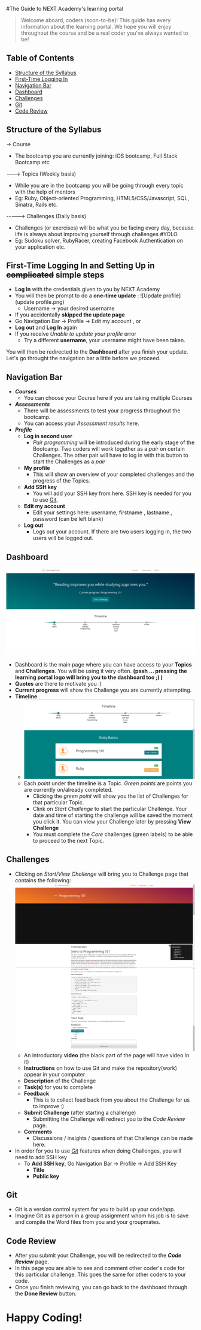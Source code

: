 #The Guide to NEXT Academy's learning portal

> Welcome aboard, coders (soon-to-be)! This guide has every information about the learning portal. We hope you will enjoy throughout the course and be a real coder you've always wanted to be!


## Table of Contents
* [Structure of the Syllabus](#structure-of-the-syllabus)
* [First-Time Logging In](#first-time-logging-in-and-setting-up-in-complicated-simple-steps)
* [Navigation Bar](#navigation-bar)
* [Dashboard](#dashboard)
* [Challenges](#challenges)
* [Git](#git)
* [Code Review](#code-review)


## Structure of the Syllabus
-> Course
- The bootcamp you are currently joining: iOS bootcamp, Full Stack Bootcamp etc

---> Topics (Weekly basis)
- While you are in the bootcamp you will be going through every topic with the help of mentors
- Eg: Ruby, Object-oriented Programming, HTML5/CSS/Javascript, SQL, Sinatra, Rails etc.

-----> Challenges (Daily basis)
- Challenges (or exercises) will be what you be facing every day, because life is always about improving yourself through challenges #YOLO
- Eg: Sudoku solver, RubyRacer, creating Facebook Authentication on your application etc.

## First-Time Logging In and Setting Up in ~~complicated~~ simple steps
- **Log In** with the credentials given to you by NEXT Academy 
- You will then be prompt to do a **one-time update** :
![Update profile](update profile.png)
  - Username      -> your desired username 
 - If you accidentally **skipped the update page**
  - Go Navigation Bar -> Profile -> Edit my account , or
  - **Log out** and **Log In** again
- If you receive _Unable to update your profile_ error
  - Try a different **username**, your username might have been taken.

You will then be redirected to the **Dashboard** after you finish your update. Let's go throught the navigation bar a little before we proceed.

## Navigation Bar
- **_Courses_**
  - You can choose your Course here if you are taking multiple Courses
- **_Assessments_**
  - There will be assessments to test your progress throughout the bootcamp.
  - You can access your _Assessment results_ here.
- **_Profile_**
  - **Log in second user**
    - _Pair programming_ will be introduced during the early stage of the Bootcamp. Two coders will work together as a *pair* on certain Challenges. The other pair will have to log in with this button to start the Challenges as a *pair*
  - **My profile**
    - This will show an overview of your completed challenges and the progress of the Topics.
  - **Add SSH key**
    - You will add your SSH key from here. SSH key is needed for you to use [Git](#git).
  - **Edit my account**
    - Edit your settings here: username, firstname , lastname , password (can be left blank)
  - **Log out**
    - Logs out your account. If there are two users logging in, the two users will be logged out.

## Dashboard
![dashboard](Dashboard.png)
- Dashboard is the main page where you can have access to your **Topics** and **Challenges**. You will be using it very often. **(pssh ... pressing the learning portal logo will bring you to the dashboard too ;) )**
- **Quotes** are there to motivate you :)
- **Current progress** will show the Challenge you are currently attempting.
- **Timeline**
  - ![challenges](dashboard-challenges.png) 
  - Each *point* under the timeline is a Topic. *Green points* are points you are currently on/already completed.
    - Clicking the *green point* will show you the list of Challenges for that particular Topic.
    - Clink on *Start Challenge* to start the particular Challenge. Your date and time of starting the challenge will be saved the moment you click it. You can view your Challenge later by pressing **View Challenge**
    - You must complete the _Core_ challenges (green labels) to be able to proceed to the next Topic.

## Challenges 
- Clicking on *Start/View Challenge* will bring you to Challenge page that contains the following:
![challenge page](challenge-1.png)
![challenge page 2](challenge-2.png)
  - An introductory **video** (the black part of the page will have video in it)
  - **Instructions** on how to use Git and make the repository(work) appear in your computer
  - **Description** of the Challenge
  - **Task(s)** for you to complete
  - **Feedback**
    - This is to collect feed back from you about the Challenge for us to improve :)
  - **Submit Challenge** (after starting a challenge)
    - Submitting the Challenge will redirect you to the _Code Review_ page.
  - **Comments**
    - Discussions / insights / questions of that Challenge can be made here.
- In order for you to use [_Git_](#git) features when doing Challenges, you will need to add SSH key
  - To **Add SSH key**, Go Navigation Bar -> Profile -> Add SSH Key
    - **Title**
    - **Public key**
  
## Git
- Git is a version control system for you to build up your code/app.
- Imagine Git as a person in a group assignment whom his job is to save and compile the Word files from you and your groupmates.

## Code Review
- After you submit your Challenge, you will be redirected to the **_Code Review_** page.
- In this page you are able to see and comment other coder's code for this particular challenge. This goes the same for other coders to your code.
- Once you finish reviewing, you can go back to the dashboard through the **Done Review** button.
 
# Happy Coding!
